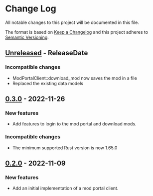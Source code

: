 # Change Log

All notable changes to this project will be documented in this file.

The format is based on [Keep a Changelog](http://keepachangelog.com/)
and this project adheres to [Semantic Versioning](http://semver.org/).

<!-- next-header -->
## [Unreleased] - ReleaseDate

### Incompatible changes

- ModPortalClient::download_mod now saves the mod in a file
- Replaced the existing data models

## [0.3.0] - 2022-11-26

### New features

- Add features to login to the mod portal and download mods.

### Incompatible changes

- The minimum supported Rust version is now 1.65.0

## [0.2.0] - 2022-11-09

### New features

- Add an initial implementation of a mod portal client.

<!-- next-url -->
[Unreleased]: https://github.com/MForster/factorio-rust-tools/compare/factorio-mod-api-v0.3.0...HEAD
[0.3.0]: https://github.com/MForster/factorio-rust-tools/compare/factorio-mod-api-v0.2.0...factorio-mod-api-v0.3.0
[0.2.0]: https://github.com/MForster/factorio-rust-tools/compare/factorio-mod-api-base...factorio-mod-api-v0.2.0
